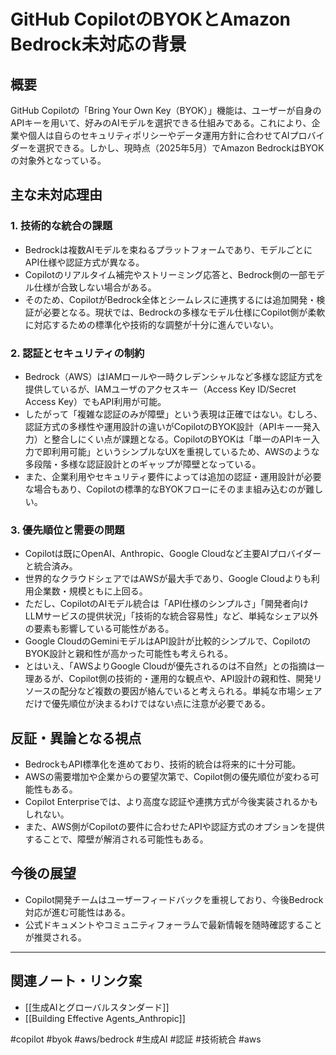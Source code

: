 # GitHub CopilotのBYOKとAmazon Bedrock未対応の背景

## 概要
GitHub Copilotの「Bring Your Own Key（BYOK）」機能は、ユーザーが自身のAPIキーを用いて、好みのAIモデルを選択できる仕組みである。これにより、企業や個人は自らのセキュリティポリシーやデータ運用方針に合わせてAIプロバイダーを選択できる。しかし、現時点（2025年5月）でAmazon BedrockはBYOKの対象外となっている。

## 主な未対応理由

### 1. 技術的な統合の課題
- Bedrockは複数AIモデルを束ねるプラットフォームであり、モデルごとにAPI仕様や認証方式が異なる。
- Copilotのリアルタイム補完やストリーミング応答と、Bedrock側の一部モデル仕様が合致しない場合がある。
- そのため、CopilotがBedrock全体とシームレスに連携するには追加開発・検証が必要となる。現状では、Bedrockの多様なモデル仕様にCopilot側が柔軟に対応するための標準化や技術的な調整が十分に進んでいない。

### 2. 認証とセキュリティの制約
- Bedrock（AWS）はIAMロールや一時クレデンシャルなど多様な認証方式を提供しているが、IAMユーザのアクセスキー（Access Key ID/Secret Access Key）でもAPI利用が可能。
- したがって「複雑な認証のみが障壁」という表現は正確ではない。むしろ、認証方式の多様性や運用設計の違いがCopilotのBYOK設計（APIキー一発入力）と整合しにくい点が課題となる。CopilotのBYOKは「単一のAPIキー入力で即利用可能」というシンプルなUXを重視しているため、AWSのような多段階・多様な認証設計とのギャップが障壁となっている。
- また、企業利用やセキュリティ要件によっては追加の認証・運用設計が必要な場合もあり、Copilotの標準的なBYOKフローにそのまま組み込むのが難しい。

### 3. 優先順位と需要の問題
- Copilotは既にOpenAI、Anthropic、Google Cloudなど主要AIプロバイダーと統合済み。
- 世界的なクラウドシェアではAWSが最大手であり、Google Cloudよりも利用企業数・規模ともに上回る。
- ただし、CopilotのAIモデル統合は「API仕様のシンプルさ」「開発者向けLLMサービスの提供状況」「技術的な統合容易性」など、単純なシェア以外の要素も影響している可能性がある。
- Google CloudのGeminiモデルはAPI設計が比較的シンプルで、CopilotのBYOK設計と親和性が高かった可能性も考えられる。
- とはいえ、「AWSよりGoogle Cloudが優先されるのは不自然」との指摘は一理あるが、Copilot側の技術的・運用的な観点や、API設計の親和性、開発リソースの配分など複数の要因が絡んでいると考えられる。単純な市場シェアだけで優先順位が決まるわけではない点に注意が必要である。

## 反証・異論となる視点
- BedrockもAPI標準化を進めており、技術的統合は将来的に十分可能。
- AWSの需要増加や企業からの要望次第で、Copilot側の優先順位が変わる可能性もある。
- Copilot Enterpriseでは、より高度な認証や連携方式が今後実装されるかもしれない。
- また、AWS側がCopilotの要件に合わせたAPIや認証方式のオプションを提供することで、障壁が解消される可能性もある。

## 今後の展望
- Copilot開発チームはユーザーフィードバックを重視しており、今後Bedrock対応が進む可能性はある。
- 公式ドキュメントやコミュニティフォーラムで最新情報を随時確認することが推奨される。

---

## 関連ノート・リンク案
- [[生成AIとグローバルスタンダード]]
- [[Building Effective Agents_Anthropic]]

#copilot #byok #aws/bedrock #生成AI #認証 #技術統合 #aws
